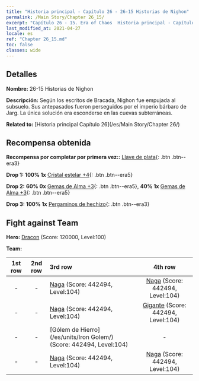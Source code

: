 ```yaml
---
title: "Historia principal - Capítulo 26 - 26-15 Historias de Nighon"
permalink: /Main Story/Chapter 26_15/
excerpt: "Capítulo 26 - 15. Era of Chaos  Historia principal - Capítulo 26_15. 26-15 Historias de Nighon"
last_modified_at: 2021-04-27
locale: es
ref: "Chapter 26_15.md"
toc: false
classes: wide
---
```


## Detalles

 **Nombre:** 26-15 Historias de Nighon

 **Descripción:** Según los escritos de Bracada, Nighon fue empujada al subsuelo. Sus antepasados fueron perseguidos por el imperio bárbaro de Jarg. La única solución era esconderse en las cuevas subterráneas.

 **Related to:** [Historia principal Capítulo 26](/es/Main Story/Chapter 26/)

## Recompensa obtenida

 **Recompensa por completar por primera vez::** [Llave de plata](/ItemsES/con_693/){: .btn .btn--era3}

 **Drop 1:** **100% 1x** [Cristal estelar +4](/ItemsES/mat_94/){: .btn .btn--era5}

 **Drop 2:** **60% 0x** [Gemas de Alma +3](/ItemsES/mat_86/){: .btn .btn--era5}, **40% 1x** [Gemas de Alma +3](/ItemsES/mat_86/){: .btn .btn--era5}

 **Drop 3:** **100% 1x** [Pergaminos de hechizo](/ItemsES/con_694/){: .btn .btn--era3}


## Fight against Team
 **Hero:** [Dracon](/es/heroes/Dracon/) (Score: 120000, Level:100)

 **Team:**


  | 1st row | 2nd row | 3rd row | 4th row |
  |:----:|:----:|:----|:----:|
  | - | - | [Naga](/es/units/Naga/) (Score: 442494, Level:104)  | [Naga](/es/units/Naga/) (Score: 442494, Level:104)  |
  | - | - | [Naga](/es/units/Naga/) (Score: 442494, Level:104)  | [Gigante](/es/units/Giant/) (Score: 442494, Level:104)  |
  | - | - | [Gólem de Hierro](/es/units/Iron Golem/) (Score: 442494, Level:104)  | - |
  | - | - | [Naga](/es/units/Naga/) (Score: 442494, Level:104)  | [Naga](/es/units/Naga/) (Score: 442494, Level:104)  |


